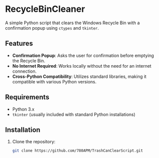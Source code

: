 # RecycleBinCleaner

A simple Python script that clears the Windows Recycle Bin with a confirmation popup using `ctypes` and `tkinter`.

## Features

- **Confirmation Popup**: Asks the user for confirmation before emptying the Recycle Bin.
- **No Internet Required**: Works locally without the need for an internet connection.
- **Cross-Python Compatibility**: Utilizes standard libraries, making it compatible with various Python versions.

## Requirements

- Python 3.x
- `tkinter` (usually included with standard Python installations)

## Installation

1. Clone the repository:
   ```bash
   git clone https://github.com/780APM/TrashCanClearScript.git
